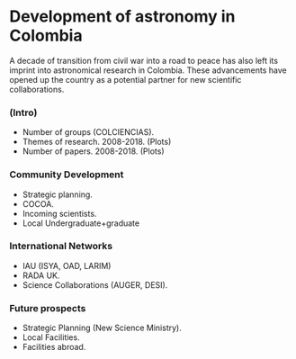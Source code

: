 # Development of astronomy in Colombia

A decade of transition from civil war into a road to peace has also 
left its imprint into astronomical research in Colombia.
These advancements have opened up the country as a potential partner for 
new scientific collaborations.

### (Intro)

* Number of groups (COLCIENCIAS).
* Themes of research. 2008-2018. (Plots)
* Number of papers. 2008-2018. (Plots)

### Community Development

* Strategic planning.
* COCOA.
* Incoming scientists.
* Local Undergraduate+graduate 

### International Networks

* IAU (ISYA, OAD, LARIM)
* RADA UK.
* Science Collaborations (AUGER, DESI).

### Future prospects

* Strategic Planning (New Science Ministry).
* Local Facilities.
* Facilities abroad.



